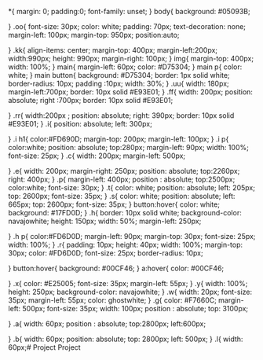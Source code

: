 *{
  margin: 0;
  padding:0;
  font-family: unset;
}
body{
  background: #05093B;
  
}
.oo{
  font-size: 30px;
  color: white;
 padding: 70px;
 text-decoration: none;
 margin-left: 100px;
 margin-top: 950px;
 position:auto;

 
}
.kk{
  align-items: center;
  margin-top: 400px;
  margin-left:200px;
  width:990px;
  height: 990px;
  margin-right: 100px;
}
img{
  margin-top: 400px;
  width: 100%;
}
main{
  margin-left: 60px;
  color: #D75304;
}
main p{
  color: white;
}
main button{
  background: #D75304;
  border: 1px solid white;
  border-radius: 10px;
  padding :10px;
  width: 30%;
}
.uu{
  width: 180px;
  margin-left:700px;
  border: 10px solid #E93E01;
}
.ff{
  width: 200px;
  position: absolute;
  right :700px;
  border: 10px solid #E93E01;
  
}
.rr{
  width:200px ;
  position: absolute;
  right: 390px;
  border: 10px solid #E93E01;
}
.i{
  position: absolute;
  left: 300px;
  
}
.i h1{
  color:#FD690D;
  margin-top: 200px;
  margin-left: 100px;
}
.i p{
  color:white;
  position: absolute;
  top:280px;
  margin-left: 90px;
  width: 100%;
  font-size: 25px;
}
.c{
  width: 200px;
  margin-left: 500px;
  
}
.e{
  width: 200px;
  margin-right: 250px;
  position: absolute;
  top:2260px;
  right: 400px;
}
.p{
  margin-left: 400px;
  position : absolute;
  top:2500px;
  color:white;
  font-size: 30px;
}
.t{
  color: white;
  position: absolute;
  left: 205px;
  top: 2600px;
  font-size: 35px;
}
.s{
  color: white;
  position: absolute;
  left: 665px;
  top: 2600px;
  font-size: 35px;
}
button:hover{
  color: white;
  background: #17FD0D;
}
.h{
  border: 10px solid white;
  background-color: navajowhite;
  height: 150px;
  width: 50%;
  margin-left: 250px;
  
}
.h p{ 
  color:#FD6D0D;
  margin-left: 90px;
  margin-top: 30px;
  font-size: 25px;
  width: 100%;
}
.r{
  padding: 10px;
  height: 40px;
  width: 100%;
  margin-top: 30px;
  color: #FD6D0D;
  font-size: 25px;
  border-radius: 10px;
  
}
button:hover{
  background: #00CF46;
}
a:hover{
  color: #00CF46;
  
  
}
.x{
  color: #E25005;
  font-size: 35px;
  margin-left: 55px;
}
.y{
  width: 100%;
  height: 250px;
  background-color: navajowhite;
}
.w{
  width: 20px;
  font-size: 35px;
  margin-left: 55px;
  color: ghostwhite;
}
.g{
  color: #F7660C;
  margin-left: 500px;
  font-size: 35px;
  width: 100px;
  position : absolute;
  top: 3100px;
  
}
.a{
  width: 60px;
  position : absolute;
  top:2800px;
  left:600px;
  
  
}
.b{
  width: 60px;
  position: absolute;
  top: 2800px;
  left: 500px;
}
.l{
  width: 60px;# Project
Project 
